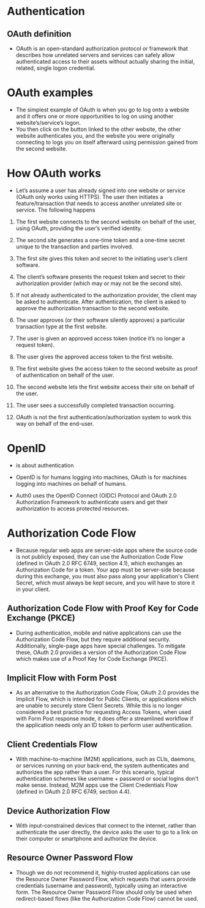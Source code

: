 # Authentication

## OAuth definition

* OAuth is an open-standard authorization protocol or framework that describes how unrelated servers and services can safely allow authenticated access to their assets without actually sharing the initial, related, single logon credential.

# OAuth examples

* The simplest example of OAuth is when you go to log onto a website and it offers one or more opportunities to log on using another website’s/service’s logon.
* You then click on the button linked to the other website, the other website authenticates you, and the website you were originally connecting to logs you on itself afterward using permission gained from the second website.

# How OAuth works

* Let’s assume a user has already signed into one website or service (OAuth only works using HTTPS). The user then initiates a feature/transaction that needs to access another unrelated site or service. The following happens

1. The first website connects to the second website on behalf of the user, using OAuth, providing the user’s verified identity.

2. The second site generates a one-time token and a one-time secret unique to the transaction and parties involved.

3. The first site gives this token and secret to the initiating user’s client software.

4. The client’s software presents the request token and secret to their authorization provider (which may or may not be the second site).

5. If not already authenticated to the authorization provider, the client may be asked to authenticate. After authentication, the client is asked to approve the authorization transaction to the second website.

6. The user approves (or their software silently approves) a particular transaction type at the first website.

7. The user is given an approved access token (notice it’s no longer a request token).

8. The user gives the approved access token to the first website.

9. The first website gives the access token to the second website as proof of authentication on behalf of the user.

10. The second website lets the first website access their site on behalf of the user.

11. The user sees a successfully completed transaction occurring.

12. OAuth is not the first authentication/authorization system to work this way on behalf of the end-user. 

# OpenID

*  is about authentication

* OpenID is for humans logging into machines, OAuth is for machines logging into machines on behalf of humans.

* Auth0 uses the OpenID Connect (OIDC) Protocol and OAuth 2.0 Authorization Framework to authenticate users and get their authorization to access protected resources.

# Authorization Code Flow

* Because regular web apps are server-side apps where the source code is not publicly exposed, they can use the Authorization Code Flow (defined in OAuth 2.0 RFC 6749, section 4.1), which exchanges an Authorization Code for a token. Your app must be server-side because during this exchange, you must also pass along your application's Client Secret, which must always be kept secure, and you will have to store it in your client.

## Authorization Code Flow with Proof Key for Code Exchange (PKCE)

* During authentication, mobile and native applications can use the Authorization Code Flow, but they require additional security. Additionally, single-page apps have special challenges. To mitigate these, OAuth 2.0 provides a version of the Authorization Code Flow which makes use of a Proof Key for Code Exchange (PKCE).

## Implicit Flow with Form Post

* As an alternative to the Authorization Code Flow, OAuth 2.0 provides the Implicit Flow, which is intended for Public Clients, or applications which are unable to securely store Client Secrets. While this is no longer considered a best practice for requesting Access Tokens, when used with Form Post response mode, it does offer a streamlined workflow if the application needs only an ID token to perform user authentication.

## Client Credentials Flow

* With machine-to-machine (M2M) applications, such as CLIs, daemons, or services running on your back-end, the system authenticates and authorizes the app rather than a user. For this scenario, typical authentication schemes like username + password or social logins don't make sense. Instead, M2M apps use the Client Credentials Flow (defined in OAuth 2.0 RFC 6749, section 4.4).

## Device Authorization Flow

* With input-constrained devices that connect to the internet, rather than authenticate the user directly, the device asks the user to go to a link on their computer or smartphone and authorize the device.

## Resource Owner Password Flow

* Though we do not recommend it, highly-trusted applications can use the Resource Owner Password Flow, which requests that users provide credentials (username and password), typically using an interactive form. The Resource Owner Password Flow should only be used when redirect-based flows (like the Authorization Code Flow) cannot be used.


